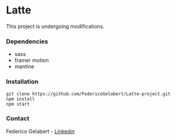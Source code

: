 # Latte

This project is undergoing modifications.


### Dependencies

- sass
- framer motion
- mantine

### Installation

```
git clone https://github.com/FedericoGelabert/Latte-project.git
npm install
npm start
```

### Contact

Federico Gelabert - [Linkedin](https://www.linkedin.com/in/federico-gelabert-2b656b238/)